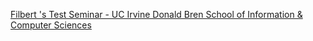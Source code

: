 [Filbert 's Test Seminar - UC Irvine Donald Bren School of Information & Computer Sciences](https://qi.tc/qi/118342)